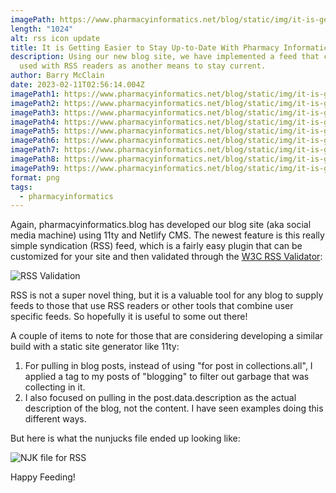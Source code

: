 ```yaml
---
imagePath: https://www.pharmacyinformatics.net/blog/static/img/it-is-getting-easier-to-stay-up-to-date-with-pharmacy-informatics-new-rss-feed/0.png
length: "1024"
alt: rss icon update
title: It is Getting Easier to Stay Up-to-Date With Pharmacy Informatics- New RSS Feed
description: Using our new blog site, we have implemented a feed that can be
  used with RSS readers as another means to stay current.
author: Barry McClain
date: 2023-02-11T02:56:14.004Z
imagePath1: https://www.pharmacyinformatics.net/blog/static/img/it-is-getting-easier-to-stay-up-to-date-with-pharmacy-informatics-new-rss-feed/1.png
imagePath2: https://www.pharmacyinformatics.net/blog/static/img/it-is-getting-easier-to-stay-up-to-date-with-pharmacy-informatics-new-rss-feed/2.png
imagePath3: https://www.pharmacyinformatics.net/blog/static/img/it-is-getting-easier-to-stay-up-to-date-with-pharmacy-informatics-new-rss-feed/3.png
imagePath4: https://www.pharmacyinformatics.net/blog/static/img/it-is-getting-easier-to-stay-up-to-date-with-pharmacy-informatics-new-rss-feed/4.png
imagePath5: https://www.pharmacyinformatics.net/blog/static/img/it-is-getting-easier-to-stay-up-to-date-with-pharmacy-informatics-new-rss-feed/5.png
imagePath6: https://www.pharmacyinformatics.net/blog/static/img/it-is-getting-easier-to-stay-up-to-date-with-pharmacy-informatics-new-rss-feed/6.png
imagePath7: https://www.pharmacyinformatics.net/blog/static/img/it-is-getting-easier-to-stay-up-to-date-with-pharmacy-informatics-new-rss-feed/7.png
imagePath8: https://www.pharmacyinformatics.net/blog/static/img/it-is-getting-easier-to-stay-up-to-date-with-pharmacy-informatics-new-rss-feed/8.png
imagePath9: https://www.pharmacyinformatics.net/blog/static/img/it-is-getting-easier-to-stay-up-to-date-with-pharmacy-informatics-new-rss-feed/9.png
format: png
tags:
  - pharmacyinformatics
---
```

Again, pharmacyinformatics.blog has developed our blog site (aka social media machine) using 11ty and Netlify CMS. The newest feature is this really simple syndication (RSS) feed, which is a fairly easy plugin that can be customized for your site and then validated through the [W3C RSS Validator](https://validator.w3.org/feed/):

![RSS Validation](/static/img/rss-validation.png "RSS Validation of pharmacyinformatics.blog")

RSS is not a super novel thing, but it is a valuable tool for any blog to supply feeds to those that use RSS readers or other tools that combine user specific feeds.  So hopefully it is useful to some out there!

A couple of items to note for those that are considering developing a similar build with a static site generator like 11ty:

1. For pulling in blog posts, instead of using "for post in collections.all", I applied a tag to my posts of "blogging" to filter out garbage that was collecting in it.  
2. I also focused on pulling in the post.data.description as the actual description of the blog, not the content.  I have seen examples doing this different ways.  

But here is what the nunjucks file ended up looking like:

![NJK file for RSS](/static/img/njk-file-for-rss-feed.png "NJK file for RSS")

H﻿appy Feeding!